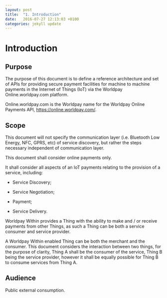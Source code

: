 ```yaml
---
layout: post
title:  "1. Introduction"
date:   2016-07-27 12:13:03 +0100
categories: jekyll update
---
```

Introduction
============

Purpose
-------

The purpose of this document is to define a reference architecture and
set of APIs for providing secure payment facilities for machine to
machine payments in the Internet of Things (IoT) via the Worldpay
Online.worldpay.com platform.

Online.worldpay.com is the Worldpay name for the Worldpay Online
Payments API, <https://online.worldpay.com/>.

Scope
-----

This document will not specify the communication layer (i.e. Bluetooth
Low Energy, NFC, GPRS, etc) of service discovery, but rather the steps
necessary independent of communication layer.

This document shall consider online payments only.

It shall consider all aspects of an IoT payments relating to the
provision of a service, including:

-   Service Discovery;

-   Service Negotiation;

-   Payment;

-   Service Delivery.

Worldpay Within provides a Thing with the ability to make and / or
receive payments from other Things, as such a Thing can be both a
service consumer and service provider.

A Worldpay Within enabled Thing can be both the merchant and the
consumer. This document considers the interaction between two things,
for the purpose of clarity, Thing A shall be the consumer of the
service, Thing B being the service provider, however it shall be equally
possible for Thing B to consume services from Thing A.

Audience
--------

Public external consumption.